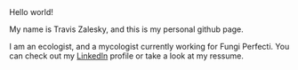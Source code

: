 <body>
Hello world!

My name is Travis Zalesky, and this is my personal github page.

I am an ecologist, and a mycologist currently working for Fungi Perfecti. You can check out my <a href=https://www.linkedin.com/in/travis-zalesky-5793b9262/>LinkedIn</a> profile or take a look at my ressume.

</body>


<!---
- 👋 Hi, I’m @travisz09
- 👀 I’m interested in ...
- 🌱 I’m currently learning ...
- 💞️ I’m looking to collaborate on ...
- 📫 How to reach me ...


travisz09/travisz09 is a ✨ special ✨ repository because its `README.md` (this file) appears on your GitHub profile.
You can click the Preview link to take a look at your changes.
--->




